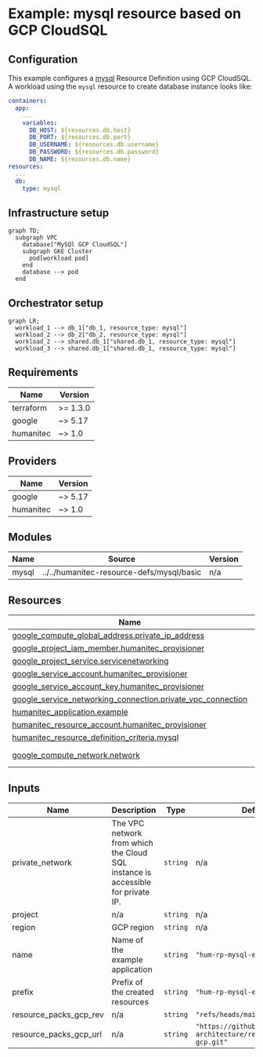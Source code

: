 # Example: mysql resource based on GCP CloudSQL

## Configuration
This example configures a [mysql](https://developer.humanitec.com/platform-orchestrator/reference/resource-types/#mysql) Resource Definition using GCP CloudSQL. A workload using the `mysql` resource to create database instance looks like:

```yaml
containers:
  app:
    ...
    variables:
      DB_HOST: ${resources.db.host}
      DB_PORT: ${resources.db.port}
      DB_USERNAME: ${resources.db.username}
      DB_PASSWORD: ${resources.db.password}
      DB_NAME: ${resources.db.name}
resources:
  ...
  db:
    type: mysql
```

## Infrastructure setup

```mermaid
graph TD;
  subgraph VPC
    database["MySQl GCP CloudSQL"]
    subgraph GKE Cluster
      pod[workload pod]
    end
    database --> pod
  end
```

## Orchestrator setup

```mermaid
graph LR;
  workload_1 --> db_1["db_1, resource_type: mysql"]
  workload_2 --> db_2["db_2, resource_type: mysql"]
  workload_2 --> shared.db_1["shared.db_1, resource_type: mysql"]
  workload_3 --> shared.db_1["shared.db_1, resource_type: mysql"]  
```

<!-- BEGIN_TF_DOCS -->
## Requirements

| Name | Version |
|------|---------|
| terraform | >= 1.3.0 |
| google | ~> 5.17 |
| humanitec | ~> 1.0 |

## Providers

| Name | Version |
|------|---------|
| google | ~> 5.17 |
| humanitec | ~> 1.0 |

## Modules

| Name | Source | Version |
|------|--------|---------|
| mysql | ../../humanitec-resource-defs/mysql/basic | n/a |

## Resources

| Name | Type |
|------|------|
| [google_compute_global_address.private_ip_address](https://registry.terraform.io/providers/hashicorp/google/latest/docs/resources/compute_global_address) | resource |
| [google_project_iam_member.humanitec_provisioner](https://registry.terraform.io/providers/hashicorp/google/latest/docs/resources/project_iam_member) | resource |
| [google_project_service.servicenetworking](https://registry.terraform.io/providers/hashicorp/google/latest/docs/resources/project_service) | resource |
| [google_service_account.humanitec_provisioner](https://registry.terraform.io/providers/hashicorp/google/latest/docs/resources/service_account) | resource |
| [google_service_account_key.humanitec_provisioner](https://registry.terraform.io/providers/hashicorp/google/latest/docs/resources/service_account_key) | resource |
| [google_service_networking_connection.private_vpc_connection](https://registry.terraform.io/providers/hashicorp/google/latest/docs/resources/service_networking_connection) | resource |
| [humanitec_application.example](https://registry.terraform.io/providers/humanitec/humanitec/latest/docs/resources/application) | resource |
| [humanitec_resource_account.humanitec_provisioner](https://registry.terraform.io/providers/humanitec/humanitec/latest/docs/resources/resource_account) | resource |
| [humanitec_resource_definition_criteria.mysql](https://registry.terraform.io/providers/humanitec/humanitec/latest/docs/resources/resource_definition_criteria) | resource |
| [google_compute_network.network](https://registry.terraform.io/providers/hashicorp/google/latest/docs/data-sources/compute_network) | data source |

## Inputs

| Name | Description | Type | Default | Required |
|------|-------------|------|---------|:--------:|
| private\_network | The VPC network from which the Cloud SQL instance is accessible for private IP. | `string` | n/a | yes |
| project | n/a | `string` | n/a | yes |
| region | GCP region | `string` | n/a | yes |
| name | Name of the example application | `string` | `"hum-rp-mysql-example"` | no |
| prefix | Prefix of the created resources | `string` | `"hum-rp-mysql-ex-"` | no |
| resource\_packs\_gcp\_rev | n/a | `string` | `"refs/heads/main"` | no |
| resource\_packs\_gcp\_url | n/a | `string` | `"https://github.com/humanitec-architecture/resource-packs-gcp.git"` | no |
<!-- END_TF_DOCS -->

